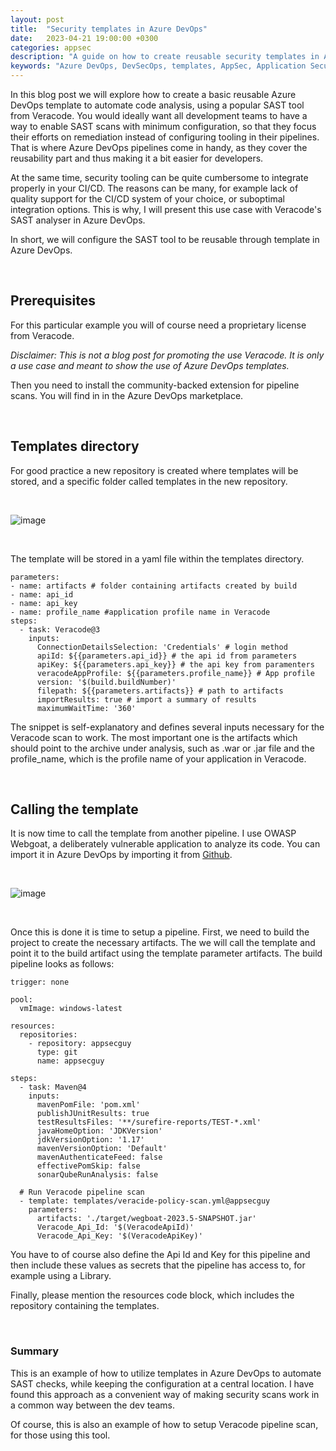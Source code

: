 ```yaml
---
layout: post
title:  "Security templates in Azure DevOps"
date:   2023-04-21 19:00:00 +0300
categories: appsec
description: "A guide on how to create reusable security templates in Azure DevOps"
keywords: "Azure DevOps, DevSecOps, templates, AppSec, Application Security"
---
```


In this blog post we will explore how to create a basic reusable Azure DevOps  template to automate code analysis, using a popular SAST tool from Veracode. You would ideally want  all development teams to have a way to enable SAST scans with minimum configuration, so that they focus their efforts on remediation instead of configuring tooling in their pipelines. That is where Azure DevOps pipelines come in handy, as they cover the reusability part and thus making it a bit easier for developers.

At the same time, security tooling can be quite cumbersome to integrate properly in your CI/CD. The reasons can be many, for example lack of quality support for the CI/CD system of your choice, or suboptimal integration options. This is why,  I will present this use case with Veracode's SAST analyser in Azure DevOps.

In short, we will configure the SAST tool to be reusable through template in Azure DevOps.

<br>

## Prerequisites

For this particular example you will of course need a proprietary license from Veracode.

*Disclaimer: This is not a blog post for promoting the use Veracode. It is only a use case and meant to show the use of Azure DevOps templates.*

Then you need to install the community-backed extension for pipeline scans. You will find in in the Azure DevOps marketplace.

<br>

## Templates directory

For good practice a new repository is created where templates will be stored, and a specific folder called templates in the new repository.

<br>

![image]({{site.baseurl}}/docs/assets/images/2023/azure-devops-templates-directory.png "Azure DevOps templates directory")

<br>

The template will be stored in a yaml file within the templates directory.

```
parameters:
- name: artifacts # folder containing artifacts created by build
- name: api_id
- name: api_key
- name: profile_name #application profile name in Veracode
steps:
  - task: Veracode@3
    inputs:
      ConnectionDetailsSelection: 'Credentials' # login method 
      apiId: ${{parameters.api_id}} # the api id from parameters
      apiKey: ${{parameters.api_key}} # the api key from paramenters
      veracodeAppProfile: ${{parameters.profile_name}} # App profile
      version: '$(build.buildNumber)'
      filepath: ${{parameters.artifacts}} # path to artifacts
      importResults: true # import a summary of results
      maximumWaitTime: '360'
```

The snippet is self-explanatory and defines several inputs necessary for the Veracode scan to work. The most important one is the artifacts which should point to the archive under analysis, such as .war or .jar file and the profile_name, which is the profile name of your application in Veracode.

<br>

## Calling the template

It is now time to call the template from another pipeline. I use OWASP Webgoat, a deliberately vulnerable application to analyze its code. You can import it in Azure DevOps by importing it from [Github](https://github.com/WebGoat/WebGoat?ref=appsecguy.se).

<br>

![image]({{site.baseurl}}/docs/assets/images/2023/owasp-webgoat.png "OWASP Webgoat")

<br>

Once this is done it is time to setup a pipeline. First, we need to build the project to create the necessary artifacts. The we will call the template and point it to the build artifact using the template parameter artifacts. The build pipeline looks as follows:

```
trigger: none

pool:
  vmImage: windows-latest

resources:
  repositories:
    - repository: appsecguy
      type: git
      name: appsecguy

steps:
  - task: Maven@4
    inputs:
      mavenPomFile: 'pom.xml'
      publishJUnitResults: true
      testResultsFiles: '**/surefire-reports/TEST-*.xml'
      javaHomeOption: 'JDKVersion'
      jdkVersionOption: '1.17'
      mavenVersionOption: 'Default'
      mavenAuthenticateFeed: false
      effectivePomSkip: false
      sonarQubeRunAnalysis: false

  # Run Veracode pipeline scan
  - template: templates/veracide-policy-scan.yml@appsecguy
    parameters:
      artifacts: './target/wegboat-2023.5-SNAPSHOT.jar' 
      Veracode_Api_Id: '$(VeracodeApiId)'
      Veracode_Api_Key: '$(VeracodeApiKey)'
```

You have to of course also define the Api Id and Key for this pipeline and then include these values as secrets that the pipeline has access to, for example using a Library.

Finally, please mention the resources code block, which includes the repository containing the templates.

<br>

### Summary

This is an example of how to utilize templates in Azure DevOps to automate SAST checks, while keeping the configuration at a central location. I have found this approach as a convenient way of making security scans work in a common way between the dev teams.

Of course, this is also an example of how to setup Veracode pipeline scan, for those using this tool.

